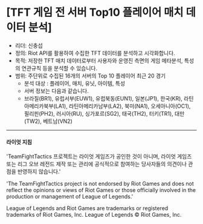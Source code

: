 # [TFT 게임 전 서버 Top10 플레이어 매치 데이터 분석]
*   리더: 신충섭
*   정의: Riot API를 활용하여 수집한 TFT 데이터를 분석하고 시각화합니다.
*   목적: 저장한 TFT 매치 데이터로부터 사용자와 운영진 측면의 게임 메타분석, 특성의 연관규칙 등을 분석할 수 있습니다.
*   범위: 주단위로 수집된 16개의 서버의 Top 10 플레이어 최근 20 경기
    * 분석 대상 : 플레이어, 매치, 유닛, 아이템, 특성
    * 서버 정보는 다음과 같습니다.
    * 브라질(BR1), 유럽서부(EUW1), 유럽북동(EUN1), 일본(JP1), 한국(KR), 라틴아메리카북부(LA1), 라틴아메리카남부(LA2), 북미(NA1), 오세아니아(OC1), 필리핀(PH2), 러시아(RU), 싱가포르(SG2), 태국(TH2), 터키(TR1), 대만(TW2), 베트남(VN2)

---
#### 라이엇 지침
'TeamFightTactics 프로젝트는 라이엇 게임즈가 공인한 것이 아니며, 라이엇 게임즈 또는 리그 오브 레전드 제작 또는 관리에 공식적으로 참여하는 당사자들의 의견이나 관점을 반영하지 않습니다.'

'The TeamFightTactics project is not endorsed by Riot Games and does not reflect the opinions or views of Riot Games or those officially involved in the production or management of League of Legends.'

League of Legends and Riot Games are trademarks or registered trademarks of Riot Games, Inc. League of Legends © Riot Games, Inc.
